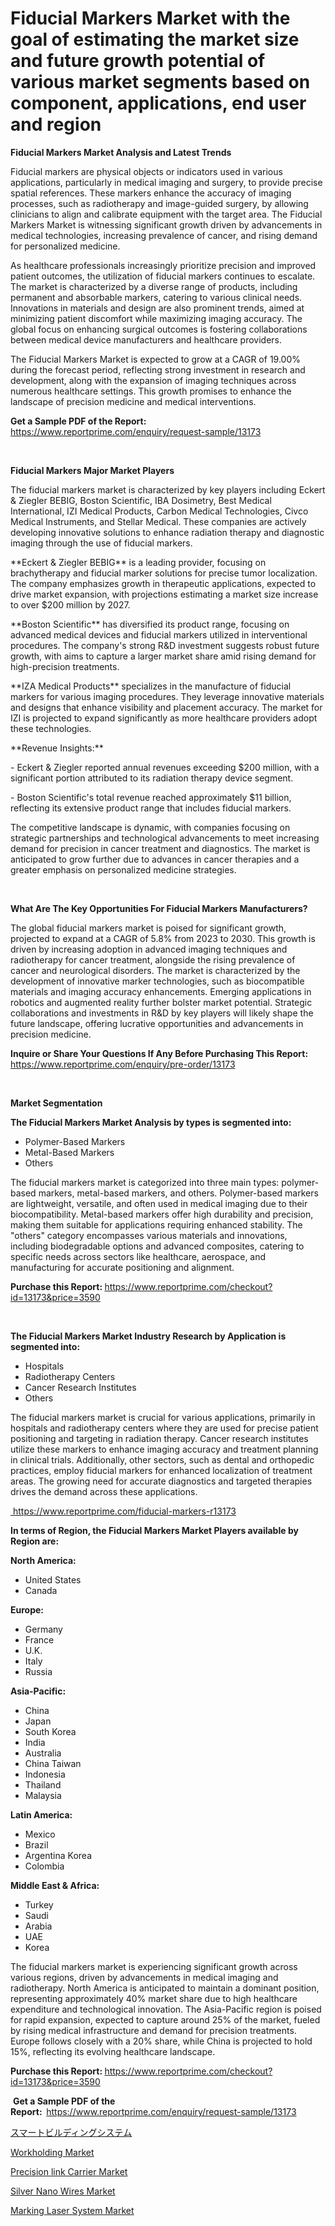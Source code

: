 <p><h1>Fiducial Markers Market with the goal of estimating the market size and future growth potential of various market segments based on component, applications, end user and region</h1></p><p><strong>Fiducial Markers Market Analysis and Latest Trends</strong></p>
<p><p>Fiducial markers are physical objects or indicators used in various applications, particularly in medical imaging and surgery, to provide precise spatial references. These markers enhance the accuracy of imaging processes, such as radiotherapy and image-guided surgery, by allowing clinicians to align and calibrate equipment with the target area. The Fiducial Markers Market is witnessing significant growth driven by advancements in medical technologies, increasing prevalence of cancer, and rising demand for personalized medicine. </p><p>As healthcare professionals increasingly prioritize precision and improved patient outcomes, the utilization of fiducial markers continues to escalate. The market is characterized by a diverse range of products, including permanent and absorbable markers, catering to various clinical needs. Innovations in materials and design are also prominent trends, aimed at minimizing patient discomfort while maximizing imaging accuracy. The global focus on enhancing surgical outcomes is fostering collaborations between medical device manufacturers and healthcare providers. </p><p>The Fiducial Markers Market is expected to grow at a CAGR of 19.00% during the forecast period, reflecting strong investment in research and development, along with the expansion of imaging techniques across numerous healthcare settings. This growth promises to enhance the landscape of precision medicine and medical interventions.</p></p>
<p><strong>Get a Sample PDF of the Report:&nbsp;</strong> <a href="https://www.reportprime.com/enquiry/request-sample/13173">https://www.reportprime.com/enquiry/request-sample/13173</a></p>
<p>&nbsp;</p>
<p><strong>Fiducial Markers Major Market Players</strong></p>
<p><p>The fiducial markers market is characterized by key players including Eckert & Ziegler BEBIG, Boston Scientific, IBA Dosimetry, Best Medical International, IZI Medical Products, Carbon Medical Technologies, Civco Medical Instruments, and Stellar Medical. These companies are actively developing innovative solutions to enhance radiation therapy and diagnostic imaging through the use of fiducial markers.</p><p>**Eckert & Ziegler BEBIG** is a leading provider, focusing on brachytherapy and fiducial marker solutions for precise tumor localization. The company emphasizes growth in therapeutic applications, expected to drive market expansion, with projections estimating a market size increase to over $200 million by 2027.</p><p>**Boston Scientific** has diversified its product range, focusing on advanced medical devices and fiducial markers utilized in interventional procedures. The company's strong R&D investment suggests robust future growth, with aims to capture a larger market share amid rising demand for high-precision treatments.</p><p>**IZA Medical Products** specializes in the manufacture of fiducial markers for various imaging procedures. They leverage innovative materials and designs that enhance visibility and placement accuracy. The market for IZI is projected to expand significantly as more healthcare providers adopt these technologies.</p><p>**Revenue Insights:** </p><p>- Eckert & Ziegler reported annual revenues exceeding $200 million, with a significant portion attributed to its radiation therapy device segment.</p><p>- Boston Scientific's total revenue reached approximately $11 billion, reflecting its extensive product range that includes fiducial markers.</p><p>The competitive landscape is dynamic, with companies focusing on strategic partnerships and technological advancements to meet increasing demand for precision in cancer treatment and diagnostics. The market is anticipated to grow further due to advances in cancer therapies and a greater emphasis on personalized medicine strategies.</p></p>
<p>&nbsp;</p>
<p><strong>What Are The Key Opportunities For Fiducial Markers Manufacturers?</strong></p>
<p><p>The global fiducial markers market is poised for significant growth, projected to expand at a CAGR of 5.8% from 2023 to 2030. This growth is driven by increasing adoption in advanced imaging techniques and radiotherapy for cancer treatment, alongside the rising prevalence of cancer and neurological disorders. The market is characterized by the development of innovative marker technologies, such as biocompatible materials and imaging accuracy enhancements. Emerging applications in robotics and augmented reality further bolster market potential. Strategic collaborations and investments in R&D by key players will likely shape the future landscape, offering lucrative opportunities and advancements in precision medicine.</p></p>
<p><strong>Inquire or Share Your Questions If Any Before Purchasing This Report:</strong> <a href="https://www.reportprime.com/enquiry/pre-order/13173">https://www.reportprime.com/enquiry/pre-order/13173</a></p>
<p>&nbsp;</p>
<p><strong>Market Segmentation</strong></p>
<p><strong>The Fiducial Markers Market Analysis by types is segmented into:</strong></p>
<p><ul><li>Polymer-Based Markers</li><li>Metal-Based Markers</li><li>Others</li></ul></p>
<p><p>The fiducial markers market is categorized into three main types: polymer-based markers, metal-based markers, and others. Polymer-based markers are lightweight, versatile, and often used in medical imaging due to their biocompatibility. Metal-based markers offer high durability and precision, making them suitable for applications requiring enhanced stability. The "others" category encompasses various materials and innovations, including biodegradable options and advanced composites, catering to specific needs across sectors like healthcare, aerospace, and manufacturing for accurate positioning and alignment.</p></p>
<p><strong>Purchase this Report:&nbsp;</strong><a href="https://www.reportprime.com/checkout?id=13173&price=3590">https://www.reportprime.com/checkout?id=13173&price=3590</a></p>
<p>&nbsp;</p>
<p><strong>The Fiducial Markers Market Industry Research by Application is segmented into:</strong></p>
<p><ul><li>Hospitals</li><li>Radiotherapy Centers</li><li>Cancer Research Institutes</li><li>Others</li></ul></p>
<p><p>The fiducial markers market is crucial for various applications, primarily in hospitals and radiotherapy centers where they are used for precise patient positioning and targeting in radiation therapy. Cancer research institutes utilize these markers to enhance imaging accuracy and treatment planning in clinical trials. Additionally, other sectors, such as dental and orthopedic practices, employ fiducial markers for enhanced localization of treatment areas. The growing need for accurate diagnostics and targeted therapies drives the demand across these applications.</p></p>
<p><a href="https://www.reportprime.com/fiducial-markers-r13173">&nbsp;https://www.reportprime.com/fiducial-markers-r13173</a></p>
<p><strong>In terms of Region, the Fiducial Markers Market Players available by Region are:</strong></p>
<p>
    <p> <strong> North America: </strong>
        <ul>
            <li>United States</li>
            <li>Canada</li>
        </ul>
        </p> 
    <p> <strong> Europe: </strong>
        <ul>
            <li>Germany</li>
            <li>France</li>
            <li>U.K.</li>
            <li>Italy</li>
            <li>Russia</li>
        </ul>
        </p> 
    <p> <strong> Asia-Pacific: </strong>
        <ul>
            <li>China</li>
            <li>Japan</li>
            <li>South Korea</li>
            <li>India</li>
            <li>Australia</li>
            <li>China Taiwan</li>
            <li>Indonesia</li>
            <li>Thailand</li>
            <li>Malaysia</li>
        </ul>
        </p> 
    <p> <strong> Latin America: </strong>
        <ul>
            <li>Mexico</li>
            <li>Brazil</li>
            <li>Argentina Korea</li>
            <li>Colombia</li>
        </ul>
        </p> 
    <p> <strong> Middle East & Africa: </strong>
        <ul>
            <li>Turkey</li>
            <li>Saudi</li>
            <li>Arabia</li>
            <li>UAE</li>
            <li>Korea</li>
        </ul>
    </p>
    </p>
<p><p>The fiducial markers market is experiencing significant growth across various regions, driven by advancements in medical imaging and radiotherapy. North America is anticipated to maintain a dominant position, representing approximately 40% market share due to high healthcare expenditure and technological innovation. The Asia-Pacific region is poised for rapid expansion, expected to capture around 25% of the market, fueled by rising medical infrastructure and demand for precision treatments. Europe follows closely with a 20% share, while China is projected to hold 15%, reflecting its evolving healthcare landscape.</p></p>
<p><strong>Purchase this Report: </strong><a href="https://www.reportprime.com/checkout?id=13173&price=3590">https://www.reportprime.com/checkout?id=13173&price=3590</a></p>
<p>&nbsp;<strong>Get a Sample PDF of the Report:&nbsp;&nbsp;</strong><a href="https://www.reportprime.com/enquiry/request-sample/13173">https://www.reportprime.com/enquiry/request-sample/13173</a></p>
<p><strong></strong></p>
<p><p><a href="https://medium.com/@harper17bmoles/%E6%88%90%E5%8A%9F%E3%81%B8%E3%81%AE%E6%88%A6%E7%95%A5%E7%9A%84%E3%83%AD%E3%83%BC%E3%83%89%E3%83%9E%E3%83%83%E3%83%97-%E3%82%B0%E3%83%AD%E3%83%BC%E3%83%90%E3%83%AB%E3%82%B9%E3%83%9E%E3%83%BC%E3%83%88%E3%83%93%E3%83%AB%E3%83%87%E3%82%A3%E3%83%B3%E3%82%B0%E3%82%B7%E3%82%B9%E3%83%86%E3%83%A0%E5%B8%82%E5%A0%B4%E5%88%86%E6%9E%90-2024%E5%B9%B4-2031%E5%B9%B4-7ba9c2a4b9d4">スマートビルディングシステム</a></p><p><a href="https://issuu.com/reportprime-2/docs/workholding-market-size-2030.pptx_0dd48b992d61e3">Workholding Market</a></p><p><a href="https://issuu.com/reportprime-2/docs/precision-link-carrier-market-size-_8cb289a172dff1">Precision link Carrier Market</a></p><p><a href="https://medium.com/@philipwolf61/global-silver-nano-wires-market-size-share-analysis-by-product-type-by-application-by-region-cd0601717162">Silver Nano Wires Market</a></p><p><a href="https://www.linkedin.com/pulse/global-marking-laser-system-market-size-expected-reach-cagr-122-etwuc?trackingId=nklPamu9Q4G1CxjA2eT3Mg%3D%3D">Marking Laser System Market</a></p></p>